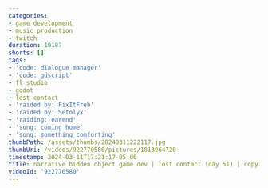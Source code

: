```yaml
---
categories:
- game development
- music production
- twitch
duration: 19187
shorts: []
tags:
- 'code: dialogue manager'
- 'code: gdscript'
- fl studio
- godot
- lost contact
- 'raided by: FixItFreb'
- 'raided by: Setolyx'
- 'raiding: earend'
- 'song: coming home'
- 'song: something comforting'
thumbPath: /assets/thumbs/20240311222117.jpg
thumbUri: /videos/922770580/pictures/1813964720
timestamp: 2024-03-11T17:21:17-05:00
title: narrative hidden object game dev | lost contact (day 51) | copying porter robinson
videoId: '922770580'
---
```

